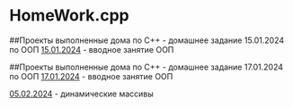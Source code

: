 # HomeWork.cpp
##Проекты выполненные дома по С++ - домашнее задание 15.01.2024 по ООП
[15.01.2024](15.01.2024) - вводное занятие ООП

##Проекты выполненные дома по С++ - домашнее задание 17.01.2024 по ООП
[17.01.2024](17.01.2024) - вводное занятие ООП

[05.02.2024](05.02.2024) - динамические массивы
